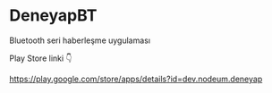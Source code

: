 # DeneyapBT

Bluetooth seri haberleşme uygulaması

Play Store linki 👇

https://play.google.com/store/apps/details?id=dev.nodeum.deneyap
